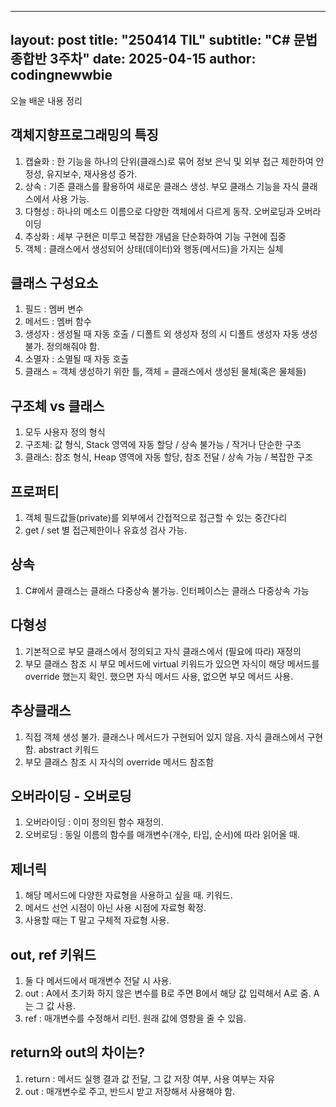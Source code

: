 
---
layout: post
title: "250414 TIL"
subtitle: "C# 문법 종합반 3주차"
date: 2025-04-15
author: codingnewwbie
---

오늘 배운 내용 정리

## 객체지향프로그래밍의 특징
  1. 캡슐화 : 한 기능을 하나의 단위(클래스)로 묶어 정보 은닉 및 외부 접근 제한하여 안정성, 유지보수, 재사용성 증가.
  2. 상속 : 기존 클래스를 활용하여 새로운 클래스 생성. 부모 클래스 기능을 자식 클래스에서 사용 가능.
  3. 다형성 : 하나의 메소드 이름으로 다양한 객체에서 다르게 동작. 오버로딩과 오버라이딩
  4. 추상화 : 세부 구현은 미루고 복잡한 개념을 단순화하여 기능 구현에 집중
  5. 객체 : 클래스에서 생성되어 상태(데이터)와 행동(메서드)을 가지는 실체

## 클래스 구성요소
  1. 필드 : 멤버 변수
  2. 메서드 : 멤버 함수
  3. 생성자 : 생성될 때 자동 호출 / 디폴트 외 생성자 정의 시 디폴트 생성자 자동 생성 불가. 정의해줘야 함.
  4. 소멸자 : 소멸될 때 자동 호출
  5. 클래스 = 객체 생성하기 위한 틀, 객체 = 클래스에서 생성된 물체(혹은 물체들)

## 구조체 vs 클래스
  1. 모두 사용자 정의 형식
  2. 구조체: 값 형식, Stack 영역에 자동 할당 / 상속 불가능 / 작거나 단순한 구조
  3. 클래스: 참조 형식, Heap 영역에 자동 할당, 참조 전달 / 상속 가능 / 복잡한 구조

## 프로퍼티
  1. 객체 필드값들(private)를 외부에서 간접적으로 접근할 수 있는 중간다리
  2. get / set 별 접근제한이나 유효성 검사 가능.

## 상속
  1. C#에서 클래스는 클래스 다중상속 불가능. 인터페이스는 클래스 다중상속 가능

## 다형성
  1. 기본적으로 부모 클래스에서 정의되고 자식 클래스에서 (필요에 따라) 재정의
  2. 부모 클래스 참조 시 부모 메서드에 virtual 키워드가 있으면 자식이 해당 메서드를 override 했는지 확인. 했으면 자식 메서드 사용, 없으면 부모 메서드 사용.

## 추상클래스
  1. 직접 객체 생성 불가. 클래스나 메서드가 구현되어 있지 않음. 자식 클래스에서 구현함. abstract 키워드
  2. 부모 클래스 참조 시 자식의 override 메서드 참조함

## 오버라이딩 - 오버로딩
  1. 오버라이딩 : 이미 정의된 함수 재정의.
  2. 오버로딩 : 동일 이름의 함수를 매개변수(개수, 타입, 순서)에 따라 읽어올 때.

## 제너릭
  1. 해당 메서드에 다양한 자료형을 사용하고 싶을 때. <T> 키워드.
  2. 메서드 선언 시점이 아닌 사용 시점에 자료형 확정.
  3. 사용할 때는 T 말고 구체적 자료형 사용.

## out, ref 키워드
  1. 둘 다 메서드에서 매개변수 전달 시 사용.
  2. out :  A에서 초기화 하지 않은 변수를 B로 주면 B에서 해당 값 입력해서 A로 줌. A는 그 값 사용.
  3. ref : 매개변수를 수정해서 리턴. 원래 값에 영향을 줄 수 있음.

## return와 out의 차이는?
  1. return : 메서드 실행 결과 값 전달, 그 값 저장 여부, 사용 여부는 자유
  2. out : 매개변수로 주고, 반드시 받고 저장해서 사용해야 함.

